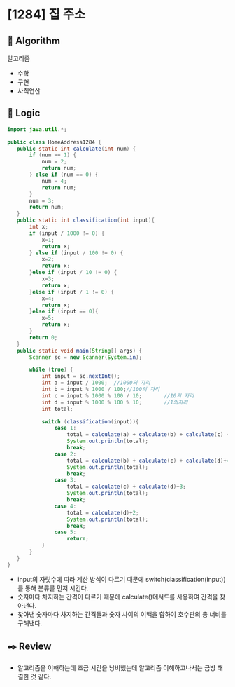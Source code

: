 # [1284] 집 주소

## :pushpin: **Algorithm**

알고리즘
- 수학
- 구현
- 사칙연산
## :round_pushpin: **Logic**

 ```java
import java.util.*;

public class HomeAddress1284 {
    public static int calculate(int num) {
        if (num == 1) {
            num = 2;
            return num;
        } else if (num == 0) {
            num = 4;
            return num;
        }
        num = 3;
        return num;
    }
    public static int classification(int input){
        int x;
        if (input / 1000 != 0) {
            x=1;
            return x;
        } else if (input / 100 != 0) {
            x=2;
            return x;
        }else if (input / 10 != 0) {
            x=3;
            return x;
        }else if (input / 1 != 0) {
            x=4;
            return x;
        }else if (input == 0){
            x=5;
            return x;
        }
        return 0;
    }
    public static void main(String[] args) {
        Scanner sc = new Scanner(System.in);

        while (true) {
            int input = sc.nextInt();
            int a = input / 1000;  //1000의 자리
            int b = input % 1000 / 100;//100의 자리
            int c = input % 1000 % 100 / 10;       //10의 자리
            int d = input % 1000 % 100 % 10;       //1의자리
            int total;

            switch (classification(input)){
                case 1:
                    total = calculate(a) + calculate(b) + calculate(c) + calculate(d)+5;
                    System.out.println(total);
                    break;
                case 2:
                    total = calculate(b) + calculate(c) + calculate(d)+4;
                    System.out.println(total);
                    break;
                case 3:
                    total = calculate(c) + calculate(d)+3;
                    System.out.println(total);
                    break;
                case 4:
                    total = calculate(d)+2;
                    System.out.println(total);
                    break;
                case 5:
                    return;
            }
        }
    }
}

 ```

- input의 자릿수에 따라 계산 방식이 다르기 때문에 switch(classification(input))를 통해 분류를 먼저 시킨다.
- 숫자마다 차지하는 간격이 다르기 때문에 calculate()메서드를 사용하여 간격을 찾아낸다.
- 찾아낸 숫자마다 차지하는 간격들과 숫자 사이의 여백을 합하여 호수판의 총 너비를 구해낸다.
## :black_nib: **Review**

- 알고리즘을 이해하는데 조금 시간을 낭비했는데 알고리즘 이해하고나서는 금방 해결한 것 같다.